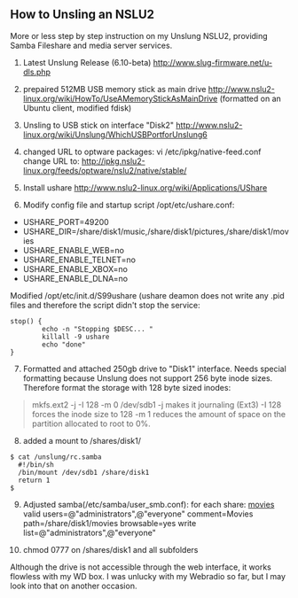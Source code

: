 ## How to Unsling an NSLU2 ##

More or less step by step instruction on my Unslung NSLU2, providing Samba Fileshare and media server services.

1. Latest Unslung Release (6.10-beta)
http://www.slug-firmware.net/u-dls.php

2. prepaired 512MB USB memory stick as main drive
http://www.nslu2-linux.org/wiki/HowTo/UseAMemoryStickAsMainDrive
(formatted on an Ubuntu client, modified fdisk)

3. Unsling to USB stick on interface "Disk2"
http://www.nslu2-linux.org/wiki/Unslung/WhichUSBPortforUnslung6

4. changed URL to optware packages:
vi /etc/ipkg/native-feed.conf
change URL to:
http://ipkg.nslu2-linux.org/feeds/optware/nslu2/native/stable/

5. Install ushare
http://www.nslu2-linux.org/wiki/Applications/UShare

6. Modify config file and startup script
/opt/etc/ushare.conf:
  * USHARE\_PORT=49200
  * USHARE\_DIR=/share/disk1/music,/share/disk1/pictures,/share/disk1/movies
  * USHARE\_ENABLE\_WEB=no
  * USHARE\_ENABLE\_TELNET=no
  * USHARE\_ENABLE\_XBOX=no
  * USHARE\_ENABLE\_DLNA=no

Modified /opt/etc/init.d/S99ushare (ushare deamon does not write any .pid files and therefore the script didn't stop the service:
```
stop() {
        echo -n "Stopping $DESC... "
        killall -9 ushare
        echo "done"
}
```

7. Formatted and attached 250gb drive to "Disk1" interface. Needs special formatting because Unslung does not support 256 byte inode sizes. Therefore format the storage with 128 byte sized inodes:
> mkfs.ext2 -j -I 128 -m 0 /dev/sdb1
-j makes it journaling (Ext3)
-I 128 forces the inode size to 128
-m 1 reduces the amount of space on the partition allocated to root to 0%.

8. added a mount to /shares/disk1/
```
$ cat /unslung/rc.samba 
  #!/bin/sh
  /bin/mount /dev/sdb1 /share/disk1
  return 1
$ 
```

9. Adjusted samba(/etc/samba/user\_smb.conf):
for each share:
[movies](movies.md)
valid users=@"administrators",@"everyone"
comment=Movies
path=/share/disk1/movies
browsable=yes
write list=@"administrators",@"everyone"

10. chmod 0777 on /shares/disk1 and all subfolders

Although the drive is not accessible through the web interface, it works flowless with my WD box. I was unlucky with my Webradio so far, but I may look into that on another occasion.